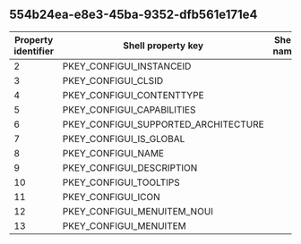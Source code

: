 ## 554b24ea-e8e3-45ba-9352-dfb561e171e4

Property identifier | Shell property key | Shell name | Alias
--- | --- | --- | ---
2 | PKEY_CONFIGUI_INSTANCEID |  | 
3 | PKEY_CONFIGUI_CLSID |  | 
4 | PKEY_CONFIGUI_CONTENTTYPE |  | 
5 | PKEY_CONFIGUI_CAPABILITIES |  | 
6 | PKEY_CONFIGUI_SUPPORTED_ARCHITECTURE |  | 
7 | PKEY_CONFIGUI_IS_GLOBAL |  | 
8 | PKEY_CONFIGUI_NAME |  | 
9 | PKEY_CONFIGUI_DESCRIPTION |  | 
10 | PKEY_CONFIGUI_TOOLTIPS |  | 
11 | PKEY_CONFIGUI_ICON |  | 
12 | PKEY_CONFIGUI_MENUITEM_NOUI |  | 
13 | PKEY_CONFIGUI_MENUITEM |  | 

